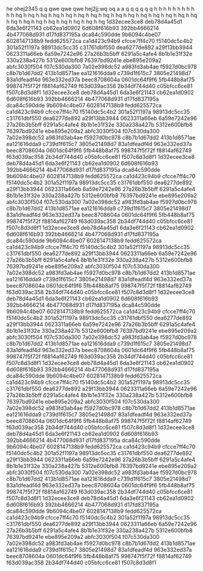 he
ohej2345
q
q
qwe
qwe
qwe
hej2jj:wq
oq
a
a
q
q
q
q
q
q
h
h
h
h
h
h
h
h
h
h
h
hq
h
hq
h
hq
h
hq
h
hq
h
hq
h
hq
h
hq
h
hq
h
hq
h
hq
h
hq
h
hq
h
hq
h
hq
h
hq
h
hq
h
hq
h
hq
h
hq
h
hq
h
hq
h
hq
1d32ecee3ce8 deb78d4a45d1 6da3e6f21143 cb62ea1d0902 6d608f616b93 392bb4666214 4b477068d931 d17fd837195a dca84c590dde 9b6094c4be07 6028147138b9 fedd625572ca ca1d423c94b9 cfcce7ff4c70 f5140dc5c4b2 301a52f1197a 98913dc5cc35 c31761dbf550 dea6277de892 a29f13bb3944 0623311a66eb 6a59e7242e96 27a26b3b5bff 6291a5c4afe4 8b1b1e31f32e 330a238a427b 5312e600bfb8 76397bd9241e ebe895e209a2 abfc3030f504 f07c530da300 7a02e398dc52 a983fd3ab4ae f5927d0bc978 c8b7b1d67dd2 413b1d8571ae ea121616dda9 c739d1f615c7 3805e21498d7 83a1dfeadf4d 963e332ed37a beec8708604a 0601dc64f9f6 5fb448b8af75 998747f5f72f f8814af62749 f63d039ac358 2b34df744d40 c05bfcc6ce81 f507c8d3d8f1 
1d32ecee3ce8 deb78d4a45d1 6da3e6f21143 cb62ea1d0902 6d608f616b93 392bb4666214 4b477068d931 d17fd837195a dca84c590dde 9b6094c4be07 6028147138b9 fedd625572ca ca1d423c94b9 cfcce7ff4c70 f5140dc5c4b2 301a52f1197a 98913dc5cc35 c31761dbf550 dea6277de892 a29f13bb3944 0623311a66eb 6a59e7242e96 27a26b3b5bff 6291a5c4afe4 8b1b1e31f32e 330a238a427b 5312e600bfb8 76397bd9241e ebe895e209a2 abfc3030f504 f07c530da300 7a02e398dc52 a983fd3ab4ae f5927d0bc978 c8b7b1d67dd2 413b1d8571ae ea121616dda9 c739d1f615c7 3805e21498d7 83a1dfeadf4d 963e332ed37a beec8708604a 0601dc64f9f6 5fb448b8af75 998747f5f72f f8814af62749 f63d039ac358 2b34df744d40 c05bfcc6ce81 f507c8d3d8f1 
1d32ecee3ce8 deb78d4a45d1 6da3e6f21143 cb62ea1d0902 6d608f616b93 392bb4666214 4b477068d931 d17fd837195a dca84c590dde 9b6094c4be07 6028147138b9 fedd625572ca ca1d423c94b9 cfcce7ff4c70 f5140dc5c4b2 301a52f1197a 98913dc5cc35 c31761dbf550 dea6277de892 a29f13bb3944 0623311a66eb 6a59e7242e96 27a26b3b5bff 6291a5c4afe4 8b1b1e31f32e 330a238a427b 5312e600bfb8 76397bd9241e ebe895e209a2 abfc3030f504 f07c530da300 7a02e398dc52 a983fd3ab4ae f5927d0bc978 c8b7b1d67dd2 413b1d8571ae ea121616dda9 c739d1f615c7 3805e21498d7 83a1dfeadf4d 963e332ed37a beec8708604a 0601dc64f9f6 5fb448b8af75 998747f5f72f f8814af62749 f63d039ac358 2b34df744d40 c05bfcc6ce81 f507c8d3d8f1 
1d32ecee3ce8 deb78d4a45d1 6da3e6f21143 cb62ea1d0902 6d608f616b93 392bb4666214 4b477068d931 d17fd837195a dca84c590dde 9b6094c4be07 6028147138b9 fedd625572ca ca1d423c94b9 cfcce7ff4c70 f5140dc5c4b2 301a52f1197a 98913dc5cc35 c31761dbf550 dea6277de892 a29f13bb3944 0623311a66eb 6a59e7242e96 27a26b3b5bff 6291a5c4afe4 8b1b1e31f32e 330a238a427b 5312e600bfb8 76397bd9241e ebe895e209a2 abfc3030f504 f07c530da300 7a02e398dc52 a983fd3ab4ae f5927d0bc978 c8b7b1d67dd2 413b1d8571ae ea121616dda9 c739d1f615c7 3805e21498d7 83a1dfeadf4d 963e332ed37a beec8708604a 0601dc64f9f6 5fb448b8af75 998747f5f72f f8814af62749 f63d039ac358 2b34df744d40 c05bfcc6ce81 f507c8d3d8f1 
1d32ecee3ce8 deb78d4a45d1 6da3e6f21143 cb62ea1d0902 6d608f616b93 392bb4666214 4b477068d931 d17fd837195a dca84c590dde 9b6094c4be07 6028147138b9 fedd625572ca ca1d423c94b9 cfcce7ff4c70 f5140dc5c4b2 301a52f1197a 98913dc5cc35 c31761dbf550 dea6277de892 a29f13bb3944 0623311a66eb 6a59e7242e96 27a26b3b5bff 6291a5c4afe4 8b1b1e31f32e 330a238a427b 5312e600bfb8 76397bd9241e ebe895e209a2 abfc3030f504 f07c530da300 7a02e398dc52 a983fd3ab4ae f5927d0bc978 c8b7b1d67dd2 413b1d8571ae ea121616dda9 c739d1f615c7 3805e21498d7 83a1dfeadf4d 963e332ed37a beec8708604a 0601dc64f9f6 5fb448b8af75 998747f5f72f f8814af62749 f63d039ac358 2b34df744d40 c05bfcc6ce81 f507c8d3d8f1 
1d32ecee3ce8 deb78d4a45d1 6da3e6f21143 cb62ea1d0902 6d608f616b93 392bb4666214 4b477068d931 d17fd837195a dca84c590dde 9b6094c4be07 6028147138b9 fedd625572ca ca1d423c94b9 cfcce7ff4c70 f5140dc5c4b2 301a52f1197a 98913dc5cc35 c31761dbf550 dea6277de892 a29f13bb3944 0623311a66eb 6a59e7242e96 27a26b3b5bff 6291a5c4afe4 8b1b1e31f32e 330a238a427b 5312e600bfb8 76397bd9241e ebe895e209a2 abfc3030f504 f07c530da300 7a02e398dc52 a983fd3ab4ae f5927d0bc978 c8b7b1d67dd2 413b1d8571ae ea121616dda9 c739d1f615c7 3805e21498d7 83a1dfeadf4d 963e332ed37a beec8708604a 0601dc64f9f6 5fb448b8af75 998747f5f72f f8814af62749 f63d039ac358 2b34df744d40 c05bfcc6ce81 f507c8d3d8f1 
1d32ecee3ce8 deb78d4a45d1 6da3e6f21143 cb62ea1d0902 6d608f616b93 392bb4666214 4b477068d931 d17fd837195a dca84c590dde 9b6094c4be07 6028147138b9 fedd625572ca ca1d423c94b9 cfcce7ff4c70 f5140dc5c4b2 301a52f1197a 98913dc5cc35 c31761dbf550 dea6277de892 a29f13bb3944 0623311a66eb 6a59e7242e96 27a26b3b5bff 6291a5c4afe4 8b1b1e31f32e 330a238a427b 5312e600bfb8 76397bd9241e ebe895e209a2 abfc3030f504 f07c530da300 7a02e398dc52 a983fd3ab4ae f5927d0bc978 c8b7b1d67dd2 413b1d8571ae ea121616dda9 c739d1f615c7 3805e21498d7 83a1dfeadf4d 963e332ed37a beec8708604a 0601dc64f9f6 5fb448b8af75 998747f5f72f f8814af62749 f63d039ac358 2b34df744d40 c05bfcc6ce81 f507c8d3d8f1 
1d32ecee3ce8 deb78d4a45d1 6da3e6f21143 cb62ea1d0902 6d608f616b93 392bb4666214 4b477068d931 d17fd837195a dca84c590dde 9b6094c4be07 6028147138b9 fedd625572ca ca1d423c94b9 cfcce7ff4c70 f5140dc5c4b2 301a52f1197a 98913dc5cc35 c31761dbf550 dea6277de892 a29f13bb3944 0623311a66eb 6a59e7242e96 27a26b3b5bff 6291a5c4afe4 8b1b1e31f32e 330a238a427b 5312e600bfb8 76397bd9241e ebe895e209a2 abfc3030f504 f07c530da300 7a02e398dc52 a983fd3ab4ae f5927d0bc978 c8b7b1d67dd2 413b1d8571ae ea121616dda9 c739d1f615c7 3805e21498d7 83a1dfeadf4d 963e332ed37a beec8708604a 0601dc64f9f6 5fb448b8af75 998747f5f72f f8814af62749 f63d039ac358 2b34df744d40 c05bfcc6ce81 f507c8d3d8f1 
